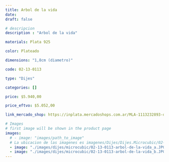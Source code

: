 ```yaml
---
title: Arbol de la vida
date: 
draft: false

# descripcion
description : "Arbol de la vida"

materials: Plata 925

color: Plateado

dimensions: "1,8cm (diametro)"

code: 02-13-0113

type: "Dijes"

categories: []

price: $5.940,00

price_eftvo: $5.052,00

link_mercado_shop: https://inplata.mercadoshops.com.ar/MLA-1113232893-dije-plata-arbol-de-la-vida-plata-925-y-cristal-_JM

# Images
# first image will be shown in the product page
images:
  # - image: "images/path_to_image"
  # La ubicacion de las imagenes es imagenes/Dijes/Dijes.Microcubic/02-13-0113-arbol-de-la-vida
  - image: "./images/dijes/microcubic/02-13-0113-arbol-de-la-vida_a.JPG"
  - image: "./images/dijes/microcubic/02-13-0113-arbol-de-la-vida_b.JPG"
---
```

